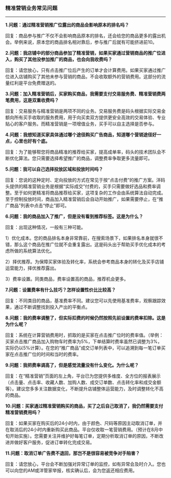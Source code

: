### 精准营销业务常见问题

---

**1.问题：通过精准营销推广位露出的商品会影响原本的排名吗？**

回复：商品参与推广不仅不会影响商品原本的排名，还会给您的商品更多的露出机会。举例来说，原本您的商品排名相对靠后，参与推广后就有可能挤进前10。

**2.问题：我店铺中的部分商品参加了精准营销，如果买家通过营销商品的推广位进入，购买了其他没参加推广的商品，也会向我收费吗？**

回复：请您放心，只有点击推广位后产生的订单才会计算费用。如果买家通过推广位进入店铺购买了其他未参与营销的商品，不会收取额外的营销费用。这部分的流量红利是平台免费赠送的。

**3.问题：加入精准营销后，买家购买商品，我需要支付交易服务费、精准营销费两笔费用，这是双重收费吗？**

回复：交易服务与精准营销是两项不同的业务。交易服务费是码头根据实际交易金额向所有买手收取的服务费用，用于向买卖双方提供更安全高效的交易体验、专业贴心的客户服务。而精准营销是一项增值业务，买手可以自主选择是否参与。

**4.问题：我想知道买家具体通过哪个途径购买广告商品，知道哪个营销途径好一点，心里也好有个底。**

回复：为了能够帮您将商品精准的推荐给买家，提高成单率，码头的技术团队会不断优化算法。您只需要选择希望推广的商品，调整费率争取更多流量即可。

**5.问题：我可以自己选择投放区域和投放时间吗？**

回复：您说的这种定时、定向投放的方式在常见于按“点击付费”的推广方案。洋码头提供的精准营销业务是根据“实际成交”付费的，买手只需要做好选品和费率调整。至于如何更精准将商品推荐给买家，这项复杂的工作会由系统算法自动完成。至于控制投放时间，商品加入精准营销后会自动开始推广，如果需要停止，在“推广商品”列表中点击“停止”即可。

**6.问题：我的商品加入了推广，但是没有看到推荐标签。这是为什么？**

回复：出现这种情况，一般有三种可能。

1）优化成本。您的商品排名本身非常靠前，在搜索场景下，如果排名本身就很不错，那么这个商品在推广位就不会重复露出。这是码头出于帮助买手优化成本的考虑所做的系统算法优化。

2）择优推荐。为保障买家体验及转化率，系统会参考商品本身的转化及买手店铺运营能力，择优推荐露出。

3）费率设置。同类商品，费率设置高的商品，推荐机会更多。

**7.问题：设置费率有什么技巧？怎样设置性价比比较高？**

回复：不同类目的商品，基准费率不同。建议您可以先使用基准费率，观察跟踪效果，通过不断调整找到投入产出的平衡点。

**8.问题：我的费率调整了，但实际扣费的时候仍然按照先前设置的费率扣除。这是为什么呢？**

回复：系统在计算营销费用时，抓取的是买家在点击推广位时的费率值。（举例：买家点击推广商品加入购物车时费率为5%，下单结算时费率虽然已调整为3%，实际仍以5%计算）。在您的“推广商品”成交订单列表中，可以追溯到每一笔订单买家在点击推广位的时间和当时的费率。

**9.问题：我把费率调高了，但是感觉流量没有什么变化。为什么呢？**

回复：在“精准营销”页面的左上角，平台已为您提供多维度、全方位的报表展示（点击量、点击率、收藏人数、加购人数、成交订单数、点击转化率和成交金额等）。建议您多多关注数据变化，不断提升店铺整体运营能力，及时调整转化不高的商品。

**10.问题：买家通过精准营销购买的商品，买了之后自己取消了，我仍然需要支付精准营销费用吗？**

回复：如果买家在购买后的24小时内，由于颜色、尺码等原因主动取消订单，并在取消后的24小时内重新购买此商品。平台仅收取一笔营销费用。（预计在8月中旬开始实施）。您需要关注并维护好每笔订单，定期分析取消订单的原因，不断改进并做好客户服务，促进订单转化完成交易。

**11.问题：取消订单广告费不退回，那岂不是很容易被竞争对手陷害？**

回复：请您放心，平台会不断加强对异常订单的监控，如有异常会及时介入。您也可以向您的AM或洋管家举报，核实确认后，会为您返还相应费用。

